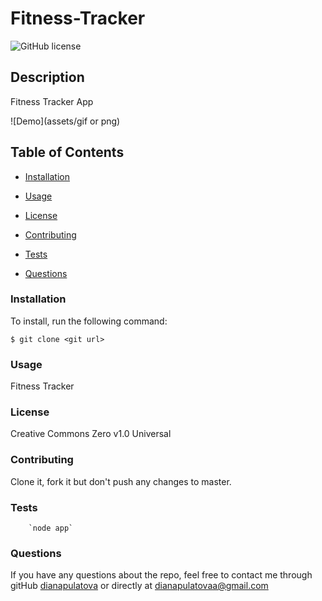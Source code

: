 # Fitness-Tracker
  ![GitHub license](https://img.shields.io/badge/license-Creative%20Commons%20Zero%20v1.0%20Universal-blue.svg)

  ## Description
 Fitness Tracker App 

  ![Demo](assets/gif or png)





 


  ## Table of Contents

  * [Installation](#installation)

  * [Usage](#usage)

  * [License](#license)
 
  * [Contributing](#contributing)
   
  * [Tests](#tests)

  * [Questions](#questions)
   
 
  ### Installation

  To install, run the following command:

  ```
  $ git clone <git url>
  ```

  ### Usage
  Fitness Tracker
  
  
  ### License
  Creative Commons Zero v1.0 Universal


  ### Contributing
  Clone it, fork it but don't push any changes to master.
  
  ### Tests
     
      
      
        `node app`
      
      

        
  ### Questions
   
  
  If you have any questions about the repo, feel free to contact me through gitHub [dianapulatova](https://github.com/dianapulatova)
  or directly at <dianapulatovaa@gmail.com>


